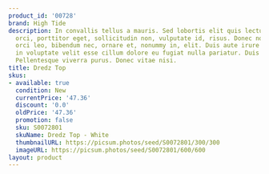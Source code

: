 ```yaml
---
product_id: '00728'
brand: High Tide
description: In convallis tellus a mauris. Sed lobortis elit quis lectus. Nullam mauris
  orci, porttitor eget, sollicitudin non, vulputate id, risus. Donec non lectus. Praesent
  orci leo, bibendum nec, ornare et, nonummy in, elit. Duis aute irure dolor in reprehenderit
  in voluptate velit esse cillum dolore eu fugiat nulla pariatur. Duis quis quam.
  Pellentesque viverra purus. Donec vitae nisi.
title: Dredz Top
skus:
- available: true
  condition: New
  currentPrice: '47.36'
  discount: '0.0'
  oldPrice: '47.36'
  promotion: false
  sku: S0072801
  skuName: Dredz Top - White
  thumbnailURL: https://picsum.photos/seed/S0072801/300/300
  imageURL: https://picsum.photos/seed/S0072801/600/600
layout: product
---
```

